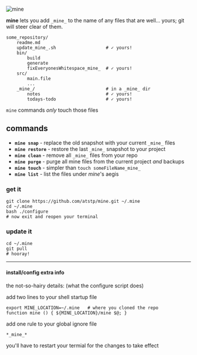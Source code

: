 ![mine](http://atstp.github.io/mine/mine_logo.svg?v2)

**mine** lets you add `_mine_` to the name of any files that are well... yours;
git will steer clear of them.

    some_repository/
        readme.md
        update_mine_.sh                   # ✓ yours!
        bin/
            build
            generate
            fixEveryonesWhitespace_mine_  # ✓ yours!
        src/
            main.file
            ...
        _mine_/                           # in a _mine_ dir
            notes                         # ✓ yours!
            todays-todo                   # ✓ yours!

`mine` commands _only_ touch those files

## commands

  * **`mine snap`** - replace the old snapshot with your current `_mine_` files
  * **`mine restore`** - restore the last `_mine_` snapshot to your project
  * **`mine clean`** - remove all `_mine_` files from your repo
  * **`mine purge`** - purge all mine files from the current project _and_ backups
  * **`mine touch`** - simpler than `touch someFileName_mine_`
  * **`mine list`** - list the files under _mine_'s aegis

### get it

    git clone https://github.com/atstp/mine.git ~/.mine
    cd ~/.mine
    bash ./configure
    # now exit and reopen your terminal

### update it

    cd ~/.mine
    git pull
    # hooray!

--------------------------------------------------------------------------------

#### install/config extra info

the not-so-hairy details: (what the configure script does)

add two lines to your shell startup file

    export MINE_LOCATION=~/.mine   # where you cloned the repo
    function mine () { ${MINE_LOCATION}/mine $@; }

add one rule to your global ignore file

    *_mine_*

you'll have to restart your termial for the changes to take effect
